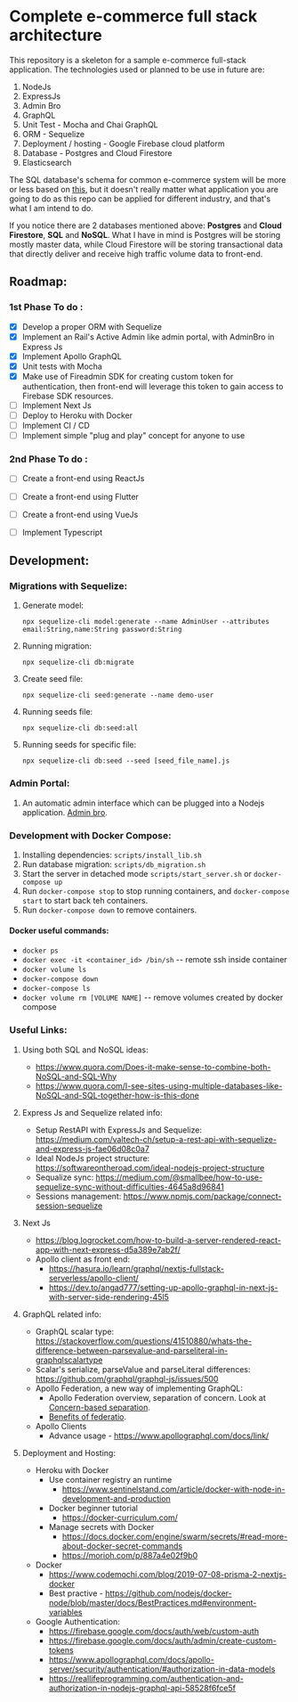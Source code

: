 # Complete e-commerce full stack architecture 

This repository is a skeleton for a sample e-commerce full-stack application. The technologies used or planned to be use in future are:
1. NodeJs
2. ExpressJs
3. Admin Bro
4. GraphQL
5. Unit Test - Mocha and Chai GraphQL
6. ORM - Sequelize
7. Deployment / hosting - Google Firebase cloud platform
8. Database - Postgres and Cloud Firestore
9. Elasticsearch

The SQL database's schema for common e-commerce system will be more or less based on [this](https://creately.com/diagram/example/iosv0d302/E-commerce%20database%20schema), but it doesn't really matter what application you are going to do as this repo can be applied for different industry, and that's what I am intend to do.

If you notice there are 2 databases mentioned above: **Postgres** and **Cloud Firestore**, **SQL** and **NoSQL**. What I have in mind is Postgres will be storing mostly master data, while Cloud Firestore will be storing transactional data that directly deliver and receive high traffic volume data to front-end. 

## Roadmap:
### 1st Phase To do :
- [x] Develop a proper ORM with Sequelize
- [x] Implement an Rail's Active Admin like admin portal, with AdminBro in Express Js
- [x] Implement Apollo GraphQL
- [x] Unit tests with Mocha
- [x] Make use of Fireadmin SDK for creating custom token for authentication, then front-end will leverage this token to gain access to Firebase SDK resources.
- [ ] Implement Next Js
- [ ] Deploy to Heroku with Docker
- [ ] Implement CI / CD
- [ ] Implement simple "plug and play" concept for anyone to use

### 2nd Phase To do :
- [ ] Create a front-end using ReactJs
- [ ] Create a front-end using Flutter
- [ ] Create a front-end using VueJs
- [ ] Implement Typescript


## Development:
### Migrations with Sequelize:

1. Generate model:
   
   `npx sequelize-cli model:generate --name AdminUser --attributes email:String,name:String password:String`
2. Running migration:
   
   `npx sequelize-cli db:migrate`
3. Create seed file:
   
   `npx sequelize-cli seed:generate --name demo-user`

4. Running seeds file:
   
   `npx sequelize-cli db:seed:all`

5. Running seeds for specific file:
   
   `npx sequelize-cli db:seed --seed [seed_file_name].js`

### Admin Portal:
1. An automatic admin interface which can be plugged into a Nodejs application. [Admin bro](https://adminbro.com/tutorial-00-installation-instructions.html).

### Development with Docker Compose:
1. Installing dependencies: `scripts/install_lib.sh`
2. Run database migration: `scripts/db_migration.sh`
3. Start the server in detached mode `scripts/start_server.sh` or `docker-compose up`
4. Run `docker-compose stop` to stop running containers, and `docker-compose start` to start back teh containers.
5. Run `docker-compose down` to remove containers.

#### Docker useful commands:
   - `docker ps`
   - `docker exec -it <container_id> /bin/sh` -- remote ssh inside container
   - `docker volume ls`
   - `docker-compose down`
   - `docker-compose ls`
   - `docker volume rm [VOLUME NAME]` -- remove volumes created by docker compose

### Useful Links:
1. Using both SQL and NoSQL ideas: 
   - https://www.quora.com/Does-it-make-sense-to-combine-both-NoSQL-and-SQL-Why
   - https://www.quora.com/I-see-sites-using-multiple-databases-like-NoSQL-and-SQL-together-how-is-this-done

2. Express Js and Sequelize related info:
   - Setup RestAPI with ExpressJs and Sequelize: https://medium.com/valtech-ch/setup-a-rest-api-with-sequelize-and-express-js-fae06d08c0a7
   - Ideal NodeJs project structure: https://softwareontheroad.com/ideal-nodejs-project-structure
   - Sequalize sync: https://medium.com/@smallbee/how-to-use-sequelize-sync-without-difficulties-4645a8d96841
   - Sessions management: https://www.npmjs.com/package/connect-session-sequelize

3. Next Js
   - https://blog.logrocket.com/how-to-build-a-server-rendered-react-app-with-next-express-d5a389e7ab2f/
   - Apollo client as front end:
     - https://hasura.io/learn/graphql/nextjs-fullstack-serverless/apollo-client/
     - https://dev.to/angad777/setting-up-apollo-graphql-in-next-js-with-server-side-rendering-45l5
  
4. GraphQL related info:
   - GraphQL scalar type: https://stackoverflow.com/questions/41510880/whats-the-difference-between-parsevalue-and-parseliteral-in-graphqlscalartype
   - Scalar's serialize, parseValue and parseLiteral differences: https://github.com/graphql/graphql-js/issues/500
   - Apollo Federation, a new way of implementing GraphQL:
      - Apollo Federation overview, separation of concern. Look at [Concern-based separation](https://www.apollographql.com/docs/apollo-server/federation/introduction/).
      - [Benefits of federatio](https://blog.logrocket.com/the-what-when-why-and-how-of-federated-graphql/).
   - Apollo Clients
     - Advance usage - https://www.apollographql.com/docs/link/

5. Deployment and Hosting:
   - Heroku with Docker
     - Use container registry an runtime
       - https://www.sentinelstand.com/article/docker-with-node-in-development-and-production
     - Docker beginner tutorial
       - https://docker-curriculum.com/
     - Manage secrets with Docker
       - https://docs.docker.com/engine/swarm/secrets/#read-more-about-docker-secret-commands
       - https://morioh.com/p/887a4e02f9b0
   - Docker
     - https://www.codemochi.com/blog/2019-07-08-prisma-2-nextjs-docker
     - Best practive - https://github.com/nodejs/docker-node/blob/master/docs/BestPractices.md#environment-variables
   - Google Authentication:
     - https://firebase.google.com/docs/auth/web/custom-auth
     - https://firebase.google.com/docs/auth/admin/create-custom-tokens
     - https://www.apollographql.com/docs/apollo-server/security/authentication/#authorization-in-data-models
     - https://reallifeprogramming.com/authentication-and-authorization-in-nodejs-graphql-api-58528f6fce5f


